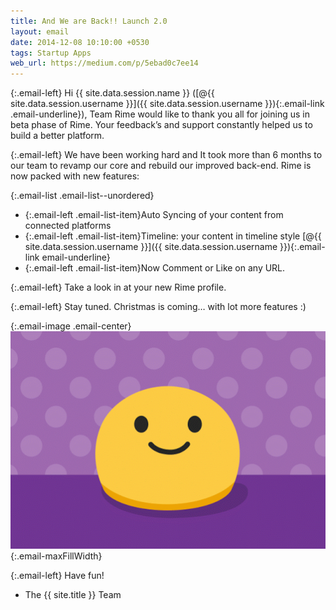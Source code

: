 ```yaml
---
title: And We are Back!! Launch 2.0
layout: email
date: 2014-12-08 10:10:00 +0530
tags: Startup Apps
web_url: https://medium.com/p/5ebad0c7ee14
---
```


{:.email-left}
Hi {{ site.data.session.name }} ([@{{ site.data.session.username }}]({{ site.data.session.username }}){:.email-link .email-underline}), Team Rime would like to thank you all for joining us in beta phase of Rime.
Your feedback’s and support constantly helped us to build a better platform.

{:.email-left}
We have been working hard and It took more than 6 months to our team to revamp our core and rebuild our improved back-end. Rime is now packed with new features:

{:.email-list .email-list--unordered}
- {:.email-left .email-list-item}Auto Syncing of your content from connected platforms
- {:.email-left .email-list-item}Timeline: your content in timeline style [@{{ site.data.session.username }}]({{ site.data.session.username }}){:.email-link email-underline}
- {:.email-left .email-list-item}Now Comment or Like on any URL.

{:.email-left}
Take a look in at your new Rime profile.

{:.email-left}
Stay tuned.
Christmas is coming… with lot more features :)

{:.email-image .email-center}
![](/buckets/email/01-unnamed-1.gif){:.email-maxFillWidth}

{:.email-left}
Have fun!<br>
- The {{ site.title }} Team